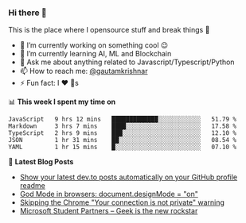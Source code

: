 ### Hi there 👋
This is the place where I opensource stuff and break things :rofl:

- 🔭 I’m currently working on something cool :wink:
- 🌱 I’m currently learning AI, ML and Blockchain
- 💬 Ask me about anything related to Javascript/Typescript/Python
- 📫 How to reach me: [@gautamkrishnar](https://twitter.com/gautamkrishnar)
- ⚡ Fun fact: I :heart: :dog:s

📊 **This week I spent my time on**
<!--START_SECTION:waka-->
```text
JavaScript   9 hrs 12 mins   █████████████░░░░░░░░░░░░   51.79 % 
Markdown     3 hrs 7 mins    ████░░░░░░░░░░░░░░░░░░░░░   17.58 % 
TypeScript   2 hrs 9 mins    ███░░░░░░░░░░░░░░░░░░░░░░   12.10 % 
JSON         1 hr 31 mins    ██░░░░░░░░░░░░░░░░░░░░░░░   08.54 % 
YAML         1 hr 15 mins    █░░░░░░░░░░░░░░░░░░░░░░░░   07.10 %
```
<!--END_SECTION:waka-->

📕 **Latest Blog Posts**
<!-- BLOG-POST-LIST:START -->
- [Show your latest dev.to posts automatically on your GitHub profile readme](https://dev.to/gautamkrishnar/show-your-latest-dev-to-posts-automatically-in-your-github-profile-readme-3nk8)
- [God Mode in browsers: document.designMode = "on"](https://dev.to/gautamkrishnar/god-mode-in-browsers-document-designmode-on-2pmo)
- [Skipping the Chrome "Your connection is not private" warning](https://dev.to/gautamkrishnar/quickbits-1-skipping-the-chrome-your-connection-is-not-private-warning-4kp1)
- [Microsoft Student Partners – Geek is the new rockstar](https://dev.to/gautamkrishnar/microsoft-student-partners--geek-is-the-new-rockstar)
<!-- BLOG-POST-LIST:END -->
